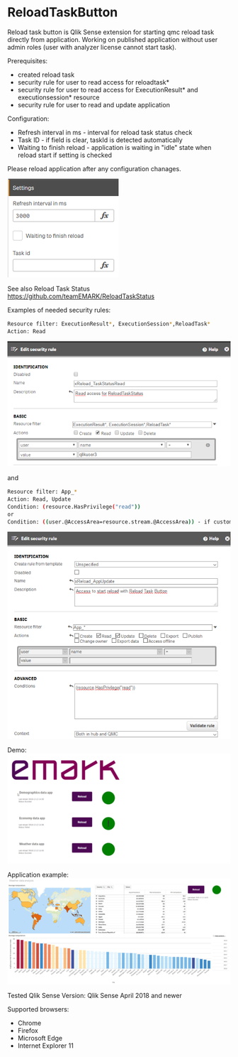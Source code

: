 # ReloadTaskButton
Reload task button is Qlik Sense extension for starting qmc reload task directly from application.
Working on published application without user admin roles (user with analyzer license cannot start task).

Prerequisites:
  - created reload task
  - security rule for user to read access for reloadtask*
  - security rule for user to read access for ExecutionResult* and executionsession* resource
  - security rule for user to read and update application

Configuration:
  - Refresh interval in ms - interval for reload task status check
  - Task ID - if field is clear, taskId is detected automatically 
  - Waiting to finish reload - application is waiting in "idle" state when reload start if setting is checked

Please reload application after any configuration chanages.

![alt text](https://github.com/teamEMARK/ReloadTaskButton/blob/master/images/settings_button.png)

See also Reload Task Status https://github.com/teamEMARK/ReloadTaskStatus

Examples of needed security rules:

```sh
Resource filter: ExecutionResult*, ExecutionSession*,ReloadTask*
Action: Read
```
![alt text](https://github.com/teamEMARK/ReloadTaskStatus/blob/master/images/RTS_rule.png)

and 

```sh
Resource filter: App_*
Action: Read, Update
Condition: (resource.HasPrivilege("read"))
or 
Condition: ((user.@AccessArea=resource.stream.@AccessArea)) - if customProperty AccessArea is used for access to streams
```
![alt text](https://github.com/teamEMARK/ReloadTaskButton/blob/master/images/RTB_rule.png)

Demo:
![alt text](https://github.com/teamEMARK/ReloadTaskStatus/blob/master/images/EMARK_Reload_Task.gif)

Application example:
![alt text](https://github.com/teamEMARK/ReloadTaskStatus/blob/master/images/screenshot.png)

Tested Qlik Sense Version: Qlik Sense April 2018 and newer

Supported browsers: 
   - Chrome
   - Firefox
   - Microsoft Edge
   - Internet Explorer 11
   
    
